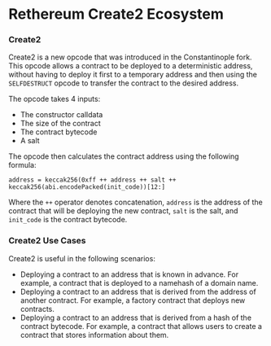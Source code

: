 Rethereum Create2 Ecosystem
===========================

### Create2
Create2 is a new opcode that was introduced in the Constantinople fork. This opcode allows a contract to be deployed to a deterministic address, without having to deploy it first to a temporary address and then using the `SELFDESTRUCT` opcode to transfer the contract to the desired address.

The opcode takes 4 inputs:
- The constructor calldata
- The size of the contract
- The contract bytecode
- A salt

The opcode then calculates the contract address using the following formula:
```
address = keccak256(0xff ++ address ++ salt ++ keccak256(abi.encodePacked(init_code))[12:]
```
Where the `++` operator denotes concatenation, `address` is the address of the contract that will be deploying the new contract, `salt` is the salt, and `init_code` is the contract bytecode.

### Create2 Use Cases
Create2 is useful in the following scenarios:
- Deploying a contract to an address that is known in advance. For example, a contract that is deployed to a namehash of a domain name.
- Deploying a contract to an address that is derived from the address of another contract. For example, a factory contract that deploys new contracts.
- Deploying a contract to an address that is derived from a hash of the contract bytecode. For example, a contract that allows users to create a contract that stores information about them.
